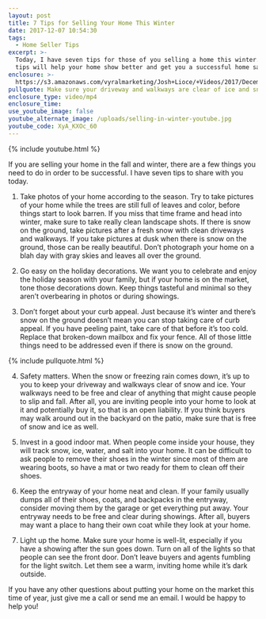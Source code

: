```yaml
---
layout: post
title: 7 Tips for Selling Your Home This Winter
date: 2017-12-07 10:54:30
tags:
  - Home Seller Tips
excerpt: >-
  Today, I have seven tips for those of you selling a home this winter. These
  tips will help your home show better and get you a successful home sale.
enclosure: >-
  https://s3.amazonaws.com/vyralmarketing/Josh+Lioce/+Videos/2017/December/Milford+MA+Real+Estate+Agent-+7+Tips+for+Selling+Your+Home+This+Winter.mp4
pullquote: Make sure your driveway and walkways are clear of ice and snow.
enclosure_type: video/mp4
enclosure_time:
use_youtube_image: false
youtube_alternate_image: /uploads/selling-in-winter-youtube.jpg
youtube_code: XyA_KXOc_60
---
```



{% include youtube.html %}

If you are selling your home in the fall and winter, there are a few things you need to do in order to be successful. I have seven tips to share with you today.

1. Take photos of your home according to the season. Try to take pictures of your home while the trees are still full of leaves and color, before things start to look barren. If you miss that time frame and head into winter, make sure to take really clean landscape shots. If there is snow on the ground, take pictures after a fresh snow with clean driveways and walkways. If you take pictures at dusk when there is snow on the ground, those can be really beautiful. Don’t photograph your home on a blah day with gray skies and leaves all over the ground.

2. Go easy on the holiday decorations. We want you to celebrate and enjoy the holiday season with your family, but if your home is on the market, tone those decorations down. Keep things tasteful and minimal so they aren’t overbearing in photos or during showings.

3. Don’t forget about your curb appeal. Just because it’s winter and there’s snow on the ground doesn’t mean you can stop taking care of curb appeal. If you have peeling paint, take care of that before it’s too cold. Replace that broken-down mailbox and fix your fence. All of those little things need to be addressed even if there is snow on the ground.

{% include pullquote.html %}

4. Safety matters. When the snow or freezing rain comes down, it’s up to you to keep your driveway and walkways clear of snow and ice. Your walkways need to be free and clear of anything that might cause people to slip and fall. After all, you are inviting people into your home to look at it and potentially buy it, so that is an open liability. If you think buyers may walk around out in the backyard on the patio, make sure that is free of snow and ice as well.

5. Invest in a good indoor mat. When people come inside your house, they will track snow, ice, water, and salt into your home. It can be difficult to ask people to remove their shoes in the winter since most of them are wearing boots, so have a mat or two ready for them to clean off their shoes. &nbsp;

6. Keep the entryway of your home neat and clean. If your family usually dumps all of their shoes, coats, and backpacks in the entryway, consider moving them by the garage or get everything put away. Your entryway needs to be free and clear during showings. After all, buyers may want a place to hang their own coat while they look at your home.

7. Light up the home. Make sure your home is well-lit, especially if you have a showing after the sun goes down. Turn on all of the lights so that people can see the front door. Don’t leave buyers and agents fumbling for the light switch. Let them see a warm, inviting home while it’s dark outside.

If you have any other questions about putting your home on the market this time of year, just give me a call or send me an email. I would be happy to help you!